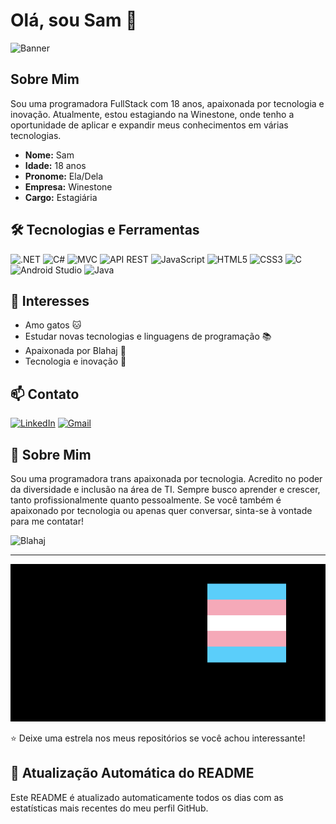 # Olá, sou Sam 👋

![Banner](https://example.com/banner.jpg) <!-- Substitua pelo URL da sua imagem de banner ou remova esta linha -->

## Sobre Mim

Sou uma programadora FullStack com 18 anos, apaixonada por tecnologia e inovação. Atualmente, estou estagiando na Winestone, onde tenho a oportunidade de aplicar e expandir meus conhecimentos em várias tecnologias.

- **Nome:** Sam
- **Idade:** 18 anos
- **Pronome:** Ela/Dela
- **Empresa:** Winestone
- **Cargo:** Estagiária

## 🛠️ Tecnologias e Ferramentas

![.NET](https://img.shields.io/badge/.NET-512BD4?style=for-the-badge&logo=dotnet&logoColor=white)
![C#](https://img.shields.io/badge/C%23-239120?style=for-the-badge&logo=c-sharp&logoColor=white)
![MVC](https://img.shields.io/badge/MVC-007396?style=for-the-badge&logo=java&logoColor=white)
![API REST](https://img.shields.io/badge/API_REST-4285F4?style=for-the-badge&logo=google-cloud&logoColor=white)
![JavaScript](https://img.shields.io/badge/JavaScript-323330?style=for-the-badge&logo=javascript&logoColor=F7DF1E)
![HTML5](https://img.shields.io/badge/HTML5-E34F26?style=for-the-badge&logo=html5&logoColor=white)
![CSS3](https://img.shields.io/badge/CSS3-1572B6?style=for-the-badge&logo=css3&logoColor=white)
![C](https://img.shields.io/badge/C-00599C?style=for-the-badge&logo=c&logoColor=white)
![Android Studio](https://img.shields.io/badge/Android_Studio-3DDC84?style=for-the-badge&logo=android-studio&logoColor=white)
![Java](https://img.shields.io/badge/Java-007396?style=for-the-badge&logo=java&logoColor=white)

## 🐾 Interesses

- Amo gatos 🐱
- Estudar novas tecnologias e linguagens de programação 📚
- Apaixonada por Blahaj 🦈
- Tecnologia e inovação 🚀

## 📫 Contato

[![LinkedIn](https://img.shields.io/badge/LinkedIn-0A66C2?style=for-the-badge&logo=linkedin&logoColor=white)](https://www.linkedin.com/in/seu-perfil)
[![Gmail](https://img.shields.io/badge/Gmail-D14836?style=for-the-badge&logo=gmail&logoColor=white)](mailto:seu-email@gmail.com)

## 💬 Sobre Mim

Sou uma programadora trans apaixonada por tecnologia. Acredito no poder da diversidade e inclusão na área de TI. Sempre busco aprender e crescer, tanto profissionalmente quanto pessoalmente. Se você também é apaixonado por tecnologia ou apenas quer conversar, sinta-se à vontade para me contatar!

![Blahaj](https://example.com/blahaj.jpg) 

---

![GitHub Readme Terminal](./output.gif) 

⭐️ Deixe uma estrela nos meus repositórios se você achou interessante!

## 🚀 Atualização Automática do README

Este README é atualizado automaticamente todos os dias com as estatísticas mais recentes do meu perfil GitHub.

